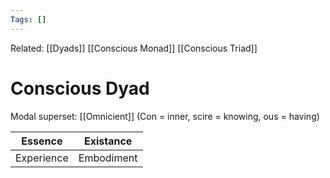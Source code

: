 ```yaml
---
Tags: []
---
```

Related: [[Dyads]] [[Conscious Monad]] [[Conscious Triad]]
# Conscious Dyad
Modal superset: [[Omnicient]]
(Con = inner, scire = knowing, ous = having)

| Essence | Existance |
|---|---|
| Experience | Embodiment | ??